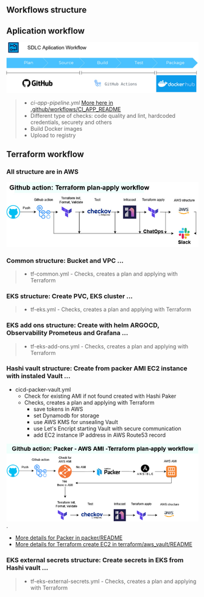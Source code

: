 ## Workflows structure

## Aplication workflow

![general setup](../../images/app-workflow-sdlc.jpg)

> - *ci-app-pipeline.yml* [More here in .github/workflows/CI_APP_README](CICD_APP_README.md)
> - Different type of checks: code quality and lint, hardcoded credentials, securety and others
> - Build Docker images
> - Upload to registry


## Terraform workflow
### All structure are in AWS

![general setup](../../images/tf-plan-apply-wf.jpg)

### Common structure: Bucket and  VPC ...
> - tf-common.yml  - Checks, creates a plan and applying with Terraform

### EKS structure: Create PVC, EKS cluster ...
> - tf-eks.yml  - Checks, creates a plan and applying with Terraform

### EKS add ons structure: Create  with helm ARGOCD, Observability Prometeus and Grafana ...
> - tf-eks-add-ons.yml  - Checks, creates a plan and applying with Terraform

### Hashi vault structure: Create from packer AMI EC2 instance with instaled Vault ...
- cicd-packer-vault.yml
  - Check for existing AMI if not found created with Hashi Paker
  - Checks, creates a plan and applying with Terraform
    - save tokens in AWS
    - set Dynamodb for storage
    - use AWS KMS for unsealing Vault
    - use Let's Encript starting Vault with secure communication
    - add EC2 instance IP address in AWS Route53 record

![general setup](../../images/git-packer-vault-tf-aws.drawio.png).

- [More details for Packer in packer/README](../../packer/README.md)
- [More details for Terraform create EC2 in terraform/aws_vault/README](../../terraform/aws_vault/README.md)


### EKS external secrets structure: Create secrets in EKS from Hashi vault ...
> - tf-eks-external-secrets.yml
    - Checks, creates a plan and applying with Terraform

